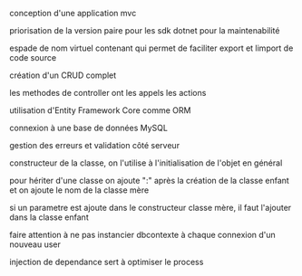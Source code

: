 conception d'une application mvc

priorisation de la version paire pour les sdk dotnet pour la maintenabilité

espade de nom virtuel contenant qui permet de faciliter export et limport de code source

création d'un CRUD complet

les methodes de controller ont les appels les actions

utilisation d'Entity Framework Core comme ORM

connexion à une base de données MySQL

gestion des erreurs et validation côté serveur

constructeur de la classe, on l'utilise à l'initialisation de l'objet en général

pour hériter d'une classe on ajoute ":" après la création de la classe enfant et on ajoute le nom de la classe mère

si un parametre est ajoute dans le constructeur classe mère, il faut l'ajouter dans la classe enfant

faire attention à ne pas instancier dbcontexte à chaque connexion d'un nouveau user

injection de dependance sert à optimiser le process

